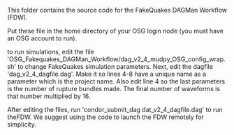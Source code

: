 This folder contains the source code for the FakeQuakes DAGMan Workflow (FDW).

Put these file in the home directory of your OSG login node (you must have an OSG account to run).

to run simulations, edit the file 'OSG_Fakequakes_DAGMan_Workflow/dag_v2_4_mudpy_OSG_config_wrap.sh' to change FakeQuakes simulation parameters. Next, edit the dagfile 'dag_v2_4_dagfile.dag'. Make it so lines 4-8 have a unique name as a parameter which is the project name. Also edit line 4 so the last parameters is the number of rupture bundles made. The final number of waveforms is that number multiplied by 16.

After editing the files, run 'condor_submit_dag dat_v2_4_dagfile.dag' to run theFDW. We suggest using the code to launch the FDW remotely for simplicity.    
